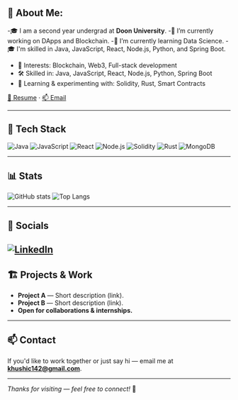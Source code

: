 ## 💫 About Me:
-🎓 I am a second year undergrad at **Doon University**.
-🔭 I’m currently working on DApps and Blockchain.
-🌱 I’m currently learning Data Science.
-🎓 I'm skilled in Java, JavaScript, React, Node.js, Python, and Spring Boot.
- 🎯 Interests: Blockchain, Web3, Full-stack development
- 🛠️ Skilled in: Java, JavaScript, React, Node.js, Python, Spring Boot
- 🧪 Learning & experimenting with: Solidity, Rust, Smart Contracts

[📄 Resume](YOUR_RESUME_LINK) · [📫 Email](mailto:your.email@example.com)

---

## 🧰 Tech Stack
![Java](https://img.shields.io/badge/Java-ED8B00?logo=java&logoColor=white&style=flat) 
![JavaScript](https://img.shields.io/badge/JavaScript-F7DF1E?logo=javascript&logoColor=black&style=flat) 
![React](https://img.shields.io/badge/React-61DAFB?logo=react&logoColor=black&style=flat) 
![Node.js](https://img.shields.io/badge/Node.js-339933?logo=node.js&logoColor=white&style=flat) 
![Solidity](https://img.shields.io/badge/Solidity-363636?logo=ethereum&logoColor=white&style=flat) 
![Rust](https://img.shields.io/badge/Rust-000000?logo=rust&logoColor=white&style=flat) 
![MongoDB](https://img.shields.io/badge/MongoDB-47A248?logo=mongodb&logoColor=white&style=flat)

---

## 📊 Stats
![GitHub stats](https://github-readme-stats.vercel.app/api?username=khushichauhan7&show_icons=true&theme=radical)
![Top Langs](https://github-readme-stats.vercel.app/api/top-langs/?username=khushichauhan7&layout=compact&theme=radical)

---

## 🔗 Socials
[![LinkedIn](https://img.shields.io/badge/LinkedIn-0A66C2?logo=linkedin&logoColor=white&style=flat)](https://linkedin.com/in/khushi-ch)
---

## 🏗️ Projects & Work
- **Project A** — Short description (link).
- **Project B** — Short description (link).
- **Open for collaborations & internships.**

---

## 📫 Contact
If you'd like to work together or just say hi — email me at **khushic142@gmail.com**.

---

*Thanks for visiting — feel free to connect!* 🚀
